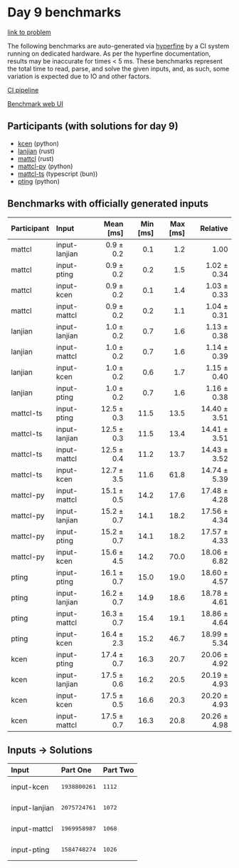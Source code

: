 # Day 9 benchmarks

[link to problem](https://adventofcode.com/2023/day/9)

The following benchmarks are auto-generated via
[hyperfine](https://github.com/sharkdp/hyperfine) by a CI system running on
dedicated hardware. As per the hyperfine documentation, results may be
inaccurate for times < 5 ms. These benchmarks represent the total time to read,
parse, and solve the given inputs, and, as such, some variation is expected due
to IO and other factors.

[CI pipeline](http://ci.papercode.net:8080/teams/main/pipelines/aoc2023)

[Benchmark web UI](https://aoc.ancalagon.black)


## Participants (with solutions for day 9)

- [kcen](https://github.com/kcen/aoc2023) (python)
- [lanjian](https://github.com/lanjian/aoc-2023) (rust)
- [mattcl](https://github.com/mattcl/aoc2023) (rust)
- [mattcl-py](https://github.com/mattcl/aoc2023-py) (python)
- [mattcl-ts](https://github.com/mattcl/aoc2023-js) (typescript (bun))
- [pting](https://github.com/pting/aoc2023) (python)


## Benchmarks with officially generated inputs

| Participant | Input | Mean [ms] | Min [ms] | Max [ms] | Relative |
|:---|:---|---:|---:|---:|---:|
| mattcl | input-lanjian | 0.9 ± 0.2 | 0.1 | 1.2 | 1.00 |
| mattcl | input-pting | 0.9 ± 0.2 | 0.2 | 1.5 | 1.02 ± 0.34 |
| mattcl | input-kcen | 0.9 ± 0.2 | 0.1 | 1.4 | 1.03 ± 0.33 |
| mattcl | input-mattcl | 0.9 ± 0.2 | 0.2 | 1.1 | 1.04 ± 0.31 |
| lanjian | input-lanjian | 1.0 ± 0.2 | 0.7 | 1.6 | 1.13 ± 0.38 |
| lanjian | input-mattcl | 1.0 ± 0.2 | 0.7 | 1.6 | 1.14 ± 0.39 |
| lanjian | input-kcen | 1.0 ± 0.2 | 0.6 | 1.7 | 1.15 ± 0.40 |
| lanjian | input-pting | 1.0 ± 0.2 | 0.7 | 1.6 | 1.16 ± 0.38 |
| mattcl-ts | input-pting | 12.5 ± 0.3 | 11.5 | 13.5 | 14.40 ± 3.51 |
| mattcl-ts | input-lanjian | 12.5 ± 0.3 | 11.5 | 13.4 | 14.41 ± 3.51 |
| mattcl-ts | input-mattcl | 12.5 ± 0.4 | 11.2 | 13.7 | 14.43 ± 3.52 |
| mattcl-ts | input-kcen | 12.7 ± 3.5 | 11.6 | 61.8 | 14.74 ± 5.39 |
| mattcl-py | input-mattcl | 15.1 ± 0.5 | 14.2 | 17.6 | 17.48 ± 4.28 |
| mattcl-py | input-lanjian | 15.2 ± 0.7 | 14.1 | 18.2 | 17.56 ± 4.34 |
| mattcl-py | input-pting | 15.2 ± 0.7 | 14.1 | 18.2 | 17.57 ± 4.33 |
| mattcl-py | input-kcen | 15.6 ± 4.5 | 14.2 | 70.0 | 18.06 ± 6.82 |
| pting | input-pting | 16.1 ± 0.7 | 15.0 | 19.0 | 18.60 ± 4.57 |
| pting | input-lanjian | 16.2 ± 0.7 | 14.9 | 18.6 | 18.78 ± 4.61 |
| pting | input-mattcl | 16.3 ± 0.7 | 15.4 | 19.1 | 18.86 ± 4.64 |
| pting | input-kcen | 16.4 ± 2.3 | 15.2 | 46.7 | 18.99 ± 5.34 |
| kcen | input-pting | 17.4 ± 0.7 | 16.3 | 20.7 | 20.06 ± 4.92 |
| kcen | input-lanjian | 17.5 ± 0.6 | 16.2 | 20.5 | 20.19 ± 4.93 |
| kcen | input-kcen | 17.5 ± 0.5 | 16.6 | 20.3 | 20.20 ± 4.93 |
| kcen | input-mattcl | 17.5 ± 0.7 | 16.3 | 20.8 | 20.26 ± 4.98 |


## Inputs -> Solutions

| Input | Part One | Part Two |
|:---|:---|:---|
|input-kcen|<pre>1938800261</pre>|<pre>1112</pre>|
|input-lanjian|<pre>2075724761</pre>|<pre>1072</pre>|
|input-mattcl|<pre>1969958987</pre>|<pre>1068</pre>|
|input-pting|<pre>1584748274</pre>|<pre>1026</pre>|